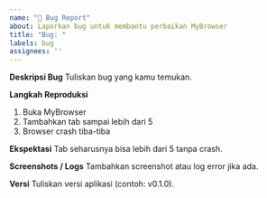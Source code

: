 ```yaml
---
name: "🐞 Bug Report"
about: Laporkan bug untuk membantu perbaikan MyBrowser
title: "Bug: "
labels: bug
assignees: ''
---
```


**Deskripsi Bug**
Tuliskan bug yang kamu temukan.

**Langkah Reproduksi**
1. Buka MyBrowser
2. Tambahkan tab sampai lebih dari 5
3. Browser crash tiba-tiba

**Ekspektasi**
Tab seharusnya bisa lebih dari 5 tanpa crash.

**Screenshots / Logs**
Tambahkan screenshot atau log error jika ada.

**Versi**
Tuliskan versi aplikasi (contoh: v0.1.0).

